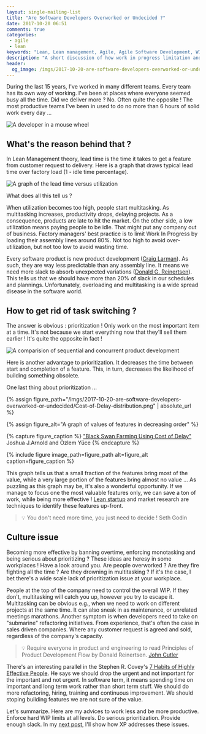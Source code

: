 ```yaml
---
layout: single-mailing-list
title: "Are Software Developers Overworked or Undecided ?"
date: 2017-10-20 06:51
comments: true
categories:
 - agile
 - lean
keywords: "Lean, Lean management, Agile, Agile Software Development, WIP, Work In Progress, Prioritization"
description: "A short discussion of how work in progress limitation and serious prioritization are key to higher productivity and a sustainable pace"
header:
  og_image: /imgs/2017-10-20-are-software-developers-overworked-or-undecided/dev-in-mouse-wheel.jpg
---
```

During the last 15 years, I've worked in many different teams. Every team has its own way of working. I've been at places where everyone seemed busy all the time. Did we deliver more ? No. Often quite the opposite ! The most productive teams I've been in used to do no more than 6 hours of solid work every day ...

![A developer in a mouse wheel]({{site.url}}{{site.baseurl}}/imgs/2017-10-20-are-software-developers-overworked-or-undecided/dev-in-mouse-wheel.jpg)

## What's the reason behind that ?

In Lean Management theory, lead time is the time it takes to get a feature from customer request to delivery. Here is a graph that draws typical lead time over factory load (1 - idle time percentage).

![A graph of the lead time versus utilization]({{site.url}}{{site.baseurl}}/imgs/2017-10-20-are-software-developers-overworked-or-undecided/cycle-time-vs-utilization.jpg)

What does all this tell us ? 

When utilization becomes too high, people start multitasking. As multitasking increases, productivity drops, delaying projects. As a consequence, products are late to hit the market. On the other side, a low utilization means paying people to be idle. That might put any company out of business. Factory managers' best practice is to limit Work In Progress by loading their assembly lines around 80%. Not too high to avoid over-utilization, but not too low to avoid wasting time.

Every software product is new product development ([Craig Larman](https://www.amazon.com/Agile-Iterative-Development-Managers-Guide/dp/0131111558/ref=sr_1_1?ie=UTF8&qid=1509112918&sr=8-1&keywords=larman+a+manager%27s+guide)). As such, they are way less predictable than any assembly line. It means we need more slack to absorb unexpected variations ([Donald G. Reinertsen](https://www.amazon.com/Principles-Product-Development-Flow-Generation-ebook/dp/B007TKU0O0/ref=sr_1_1?s=books&ie=UTF8&qid=1509112980&sr=1-1&keywords=reinertsen+flow)). This tells us that we should have more than 20% of slack in our schedules and plannings. Unfortunately, overloading and multitasking is a wide spread disease in the software world.

## How to get rid of task switching ?

The answer is obvious : prioritization ! Only work on the most important item at a time. It's not because we start everything now that they'll sell them earlier ! It's quite the opposite in fact !

![A comparision of sequential and concurrent product development]({{site.url}}{{site.baseurl}}/imgs/2017-10-20-are-software-developers-overworked-or-undecided/concurrent-vs-sequential.jpg)

Here is another advantage to prioritization. It decreases the time between start and completion of a feature. This, in turn, decreases the likelihood of building something obsolete.

One last thing about prioritization ...

{% assign figure_path="/imgs/2017-10-20-are-software-developers-overworked-or-undecided/Cost-of-Delay-distribution.png" | absolute_url %}

{% assign figure_alt="A graph of values of features in decreasing order" %}

{% capture figure_caption %}
["Black Swan Farming Using Cost of Delay"](http://blackswanfarming.com/experience-report-maersk-line/) Joshua J.Arnold and Özlem Yüce
{% endcapture %}

{% include figure image_path=figure_path alt=figure_alt caption=figure_caption %}

This graph tells us that a small fraction of the features bring most of the value, while a very large portion of the features bring almost no value ... As puzzling as this graph may be, it's also a wonderful opportunity. If we manage to focus one the most valuable features only, we can save a ton of work, while being more effective ! [Lean startup](http://theleanstartup.com/) and market research are techniques to identify these features up-front.

> 💡 You don't need more time, you just need to decide ! Seth Godin

## Culture issue

Becoming more effective by banning overtime, enforcing monotasking and being serious about prioritizing ? These ideas are heresy in some workplaces ! Have a look around you. Are people overworked ? Are they fire fighting all the time ? Are they drowning in multitasking ? If it's the case, I bet there's a wide scale lack of prioritization issue at your workplace.

People at the top of the company need to control the overall WIP. If they don't, multitasking will catch you up, however you try to escape it. Multitasking can be obvious e.g., when we need to work on different projects at the same time. It can also sneak in as maintenance, or unrelated meetings marathons. Another symptom is when developers need to take on "submarine" refactoring initiatives. From experience, that's often the case in sales driven companies. Where any customer request is agreed and sold, regardless of the company's capacity.

> 💡 Require​ ​everyone​ ​in​ ​product​ ​and​ ​engineering​ ​to​ ​read​ ​​Principles​ ​of​ ​Product​ ​Development​ ​Flow by Donald Reinertsen. [John Cutler](https://hackernoon.com/how-do-we-go-faster-ed51207952a8)

There's an interesting parallel in the Stephen R. Covey's [7 Habits of Highly Effective People](https://www.amazon.com/7-Habits-Highly-Effective-People/dp/0935721800/ref=sr_1_3?ie=UTF8&qid=1509113465&sr=8-3&keywords=7+habits+of). He says we should drop the urgent and not important for the important and not urgent. In software term, it means spending time on important and long term work rather than short term stuff. We should do more refactoring, hiring, training and continuous improvement. We should stoping building features we are not sure of the value.

Let's summarize. Here are my advices to work less and be more productive. Enforce hard WIP limits at all levels. Do serious prioritization. Provide enough slack. In my [next post](/sustainable-productivity-in-extreme-programming/), I'll show how XP addresses these issues.
